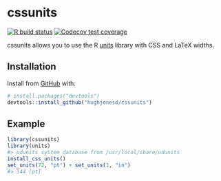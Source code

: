 
<!-- README.md is generated from README.Rmd. Please edit that file -->

# cssunits

<!-- badges: start -->

[![R build
status](https://github.com/hughjonesd/cssunits/workflows/R-CMD-check/badge.svg)](https://github.com/hughjonesd/cssunits/actions)
[![Codecov test
coverage](https://codecov.io/gh/hughjonesd/cssunits/branch/master/graph/badge.svg)](https://codecov.io/gh/hughjonesd/cssunits?branch=master)
<!-- badges: end -->

cssunits allows you to use the R
[units](https://cran.r-project.org/package=units) library with CSS and
LaTeX widths.

## Installation

Install from [GitHub](https://github.com/) with:

``` r
# install.packages("devtools")
devtools::install_github("hughjonesd/cssunits")
```

## Example

``` r
library(cssunits)
library(units)
#> udunits system database from /usr/local/share/udunits
install_css_units()
set_units(72, "pt") + set_units(1, "in")
#> 144 [pt]
```

